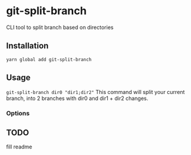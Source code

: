 # git-split-branch
CLI tool to split branch based on directories

## Installation

`yarn global add git-split-branch`

## Usage

`git-split-branch dir0 "dir1;dir2"`
This command will split your current branch, into 2 branches with dir0 and dir1 + dir2 changes.

### Options

## TODO

fill readme

